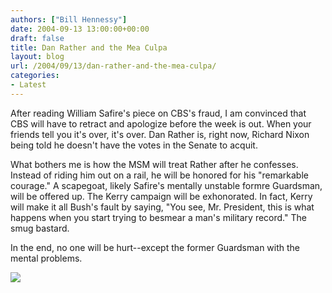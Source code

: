 ```yaml
---
authors: ["Bill Hennessy"]
date: 2004-09-13 13:00:00+00:00
draft: false
title: Dan Rather and the Mea Culpa
layout: blog
url: /2004/09/13/dan-rather-and-the-mea-culpa/
categories:
- Latest
---
```


After reading William Safire's piece on CBS's fraud, I am convinced that CBS will have to retract and apologize before the week is out. When your friends tell you it's over, it's over. Dan Rather is, right now, Richard Nixon being told he doesn't have the votes in the Senate to acquit.




What bothers me is how the MSM will treat Rather after he confesses. Instead of riding him out on a rail, he will be honored for his "remarkable courage." A scapegoat, likely Safire's mentally unstable formre Guardsman, will be offered up. The Kerry campaign will be exhonorated. In fact, Kerry will make it all Bush's fault by saying, "You see, Mr. President, this is what happens when you start trying to besmear a man's military record." The smug bastard.




In the end, no one will be hurt--except the former Guardsman with the mental problems.

![](https://blog.billhennessy.com/aggbug.aspx?PostID=566)

